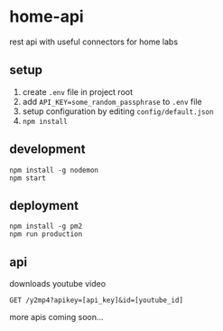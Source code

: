 # home-api

rest api with useful connectors for home labs

## setup

1. create `.env` file in project root
2. add `API_KEY=some_random_passphrase` to `.env` file
3. setup configuration by editing `config/default.json`
4. `npm install`

## development

```
npm install -g nodemon
npm start
```

## deployment

```
npm install -g pm2
npm run production
```

## api

downloads youtube video
 
`GET /y2mp4?apikey=[api_key]&id=[youtube_id]`


more apis coming soon...